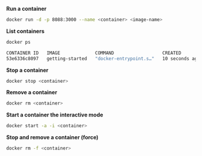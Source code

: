 **Run a container**
```sh
docker run -d -p 8088:3000 --name <container> <image-name>
```

**List containers**
```sh
docker ps

CONTAINER ID   IMAGE             COMMAND                  CREATED          STATUS         PORTS                                       NAMES
53e6336c8097   getting-started   "docker-entrypoint.s…"   10 seconds ago   Up 9 seconds   0.0.0.0:3000->3000/tcp, :::3000->3000/tcp   crazy_dirac
```

**Stop a container**
```sh
docker stop <container>
```

**Remove a container**
```sh
docker rm <container>
```

**Start a container the interactive mode**
```sh
docker start -a -i <container>
```

**Stop and remove a container (force)**
```sh
docker rm -f <container>
```

